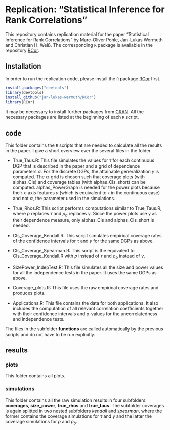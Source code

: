 
<!-- README.md is generated from README.Rmd. Please edit that file -->

# Replication: “Statistical Inference for Rank Correlations”

<!-- badges: start -->
<!-- badges: end -->

This repository contains replication material for the paper “Statistical
Inference for Rank Correlations” by Marc-Oliver Pohle, Jan-Lukas Wermuth
and Christian H. Weiß. The corresponding `R` package is available in the
repository [RCor](https://github.com/jan-lukas-wermuth/RCor).

## Installation

In order to run the replication code, please install the `R` package
[RCor](https://github.com/jan-lukas-wermuth/RCor) first.

``` r
install.packages("devtools")
library(devtools)
install_github("jan-lukas-wermuth/RCor")
library(RCor)
```

It may be necessary to install further packages from
[CRAN](https://cran.r-project.org). All the necessary packages are
listed at the beginning of each `R` script.

## code

This folder contains the `R` scripts that are needed to calculate all
the results in the paper. I give a short overview over the several files
in the folder.

- True_Taus.R: This file simulates the values for $\tau$ for each
  continuous DGP that is described in the paper and a grid of dependence
  parameters $\alpha$. For the discrete DGPs, the attainable
  generalization $\gamma$ is computed. The $\alpha$-grid is chosen such
  that coverage plots (with alphas_CIs) and coverage tables (with
  alphas_CIs_short) can be computed. alphas_PowerGraph is needed for the
  power plots because their x-axis features $\gamma$ (which is
  equivalent to $\tau$ in the continuous case) and not $\alpha$, the
  parameter used in the simulations.

- True_Rhos.R: This script performs computations similar to True_Taus.R,
  where $\rho$ replaces $\tau$ and $\rho_b$ replaces $\gamma$. Since the
  power plots use $\gamma$ as their dependence measure, only alphas_CIs
  and alphas_CIs_short is needed.

- CIs_Coverage_Kendall.R: This script simulates empirical coverage rates
  of the confidence intervals for $\tau$ and $\gamma$ for the same DGPs
  as above.

- CIs_Coverage_Spearman.R: This script is the equivalent to
  CIs_Coverage_Kendall.R with $\rho$ instead of $\tau$ and $\rho_b$
  instead of $\gamma$.

- SizePower_IndepTest.R: This file simulates all the size and power
  values for all the independence tests in the paper. It uses the same
  DGPs as above.

- Coverage_plots.R: This file uses the raw empirical coverage rates and
  produces plots.

- Applications.R: This file contains the data for both applications. It
  also includes the computation of all relevant correlation coefficients
  together with their confidence intervals and p-values for the
  uncorrelatedness and independence tests.

The files in the subfolder **functions** are called automatically by the
previous scripts and do not have to be run explicitly.

## results

### plots

This folder contains all plots.

### simulations

This folder contains all the raw simulation results in four subfolders:
**coverages**, **size_power**, **true_rhos** and **true_taus**. The
subfolder coverages is again splitted in two nested subfolders *kendall*
and *spearman*, where the former contains the coverage simulations for
$\tau$ and $\gamma$ and the latter the coverage simulations for $\rho$
and $\rho_b$.
